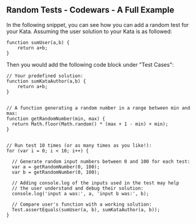 ## Random Tests - Codewars - A Full Example

In the following snippet, you can see how you can add a random test for your Kata. Assuming the user solution to your Kata is as followed:

```
function sumUser(a,b) {
    return a+b;
}
```

Then you would add the following code block under "Test Cases":

```
// Your predefined solution: 
function sumKataAuthor(a,b) {
    return a+b;
}


// A function generating a random number in a range between min and max:
function getRandomNumber(min, max) {
  return Math.floor(Math.random() * (max + 1 - min) + min);
}


// Run test 10 times (or as many times as you like!):
for (var i = 0; i < 10; i++) {

  // Generate random input numbers between 0 and 100 for each test: 
  var a = getRandomNumber(0, 100);
  var b = getRandomNumber(0, 100);
  
  // Adding console.log of the inputs used in the test may help
  // the user understand and debug their solution: 
  console.log('input a was:', a, 'input b was:', b);
  
  // Compare user's function with a working solution:
  Test.assertEquals(sumUser(a, b), sumKataAuthor(a, b));
}
```
